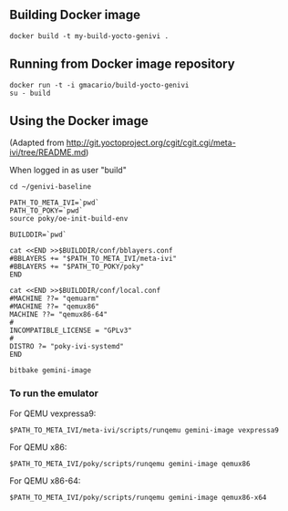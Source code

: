 ## Building Docker image
```
docker build -t my-build-yocto-genivi .
```

## Running from Docker image repository

```
docker run -t -i gmacario/build-yocto-genivi
su - build
```

## Using the Docker image
(Adapted from http://git.yoctoproject.org/cgit/cgit.cgi/meta-ivi/tree/README.md)

When logged in as user "build"
```
cd ~/genivi-baseline

PATH_TO_META_IVI=`pwd`
PATH_TO_POKY=`pwd`
source poky/oe-init-build-env

BUILDDIR=`pwd`

cat <<END >>$BUILDDIR/conf/bblayers.conf
#BBLAYERS += "$PATH_TO_META_IVI/meta-ivi"
#BBLAYERS += "$PATH_TO_POKY/poky"
END

cat <<END >>$BUILDDIR/conf/local.conf
#MACHINE ??= "qemuarm"
#MACHINE ??= "qemux86"
MACHINE ??= "qemux86-64"
#
INCOMPATIBLE_LICENSE = "GPLv3"
#
DISTRO ?= "poky-ivi-systemd"
END

bitbake gemini-image
```

### To run the emulator

For QEMU vexpressa9:
```
$PATH_TO_META_IVI/meta-ivi/scripts/runqemu gemini-image vexpressa9
```

For QEMU x86:
```
$PATH_TO_META_IVI/poky/scripts/runqemu gemini-image qemux86
```

For QEMU x86-64:
```
$PATH_TO_META_IVI/poky/scripts/runqemu gemini-image qemux86-x64
```
